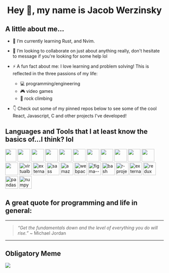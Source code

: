 <h1 align="center">Hey 👋, my name is Jacob Werzinsky</h1>

<h2>A little about me...</h2>

<p>
  
- 🌱 I’m currently learning Rust, and Nvim.
  
- 👯 I’m looking to collaborate on just about anything really, don't hesitate to message if you're looking for some help lol

- ⚡ A fun fact about me:  I love learning and problem solving! This is reflected in the three passions of my life:
  - 💻 programming/engineering
  - 🎮 video games
  - 🧗 rock climbing

- 👇 Check out some of my pinned repos below  to see some of the cool React, Javascript, C and other projects I've developed!
</p>

<h2>Languages and Tools that I at least know the basics of...I think? lol</h2>

<p align="left">
<img width=35 height="40" src="https://img.icons8.com/color/30/000000/javascript.png"/>
<img width="40" height="40" src="https://img.icons8.com/color/30/000000/c-programming.png"/>
<img width="40" height="40" src="https://img.icons8.com/color/30/000000/python.png"/>
<img width="40" height="40" src="https://img.icons8.com/color/30/000000/html-5.png"/>
<img width="40" height="40" src="https://img.icons8.com/color/30/000000/css3.png"/>
<img width="40" height="40" src="https://img.icons8.com/color/30/000000/nodejs.png"/>
<img width="40" height="40" src="https://img.icons8.com/plasticine/30/000000/react.png"/>
<img width="40" height="40" src="https://img.icons8.com/color/30/000000/git.png"/>
<img width="40" height="40" src="https://img.icons8.com/fluent/30/000000/visual-studio-code-2019.png"/>
<img width="40" height="40" src="https://img.icons8.com/nolan/30/heroku.png"/>
<img width="40" height="40" src="https://img.icons8.com/color/30/000000/firebase.png"/>
<img width="40" height="40" src="https://img.icons8.com/color/30/000000/linux.png"/>
<img width="40" height="40" src="https://img.icons8.com/color/48/virtualbox.png" alt="virtualbox"/>
<img width="40" height="40" src="https://img.icons8.com/external-tal-revivo-shadow-tal-revivo/24/external-mongodb-a-cross-platform-document-oriented-database-program-logo-shadow-tal-revivo.png" alt="external-mongodb-a-cross-platform-document-oriented-database-program-logo-shadow-tal-revivo"/>
<img width="40" height="40" src="https://img.icons8.com/ios/50/sass.png" alt="sass"/>
<img width="40" height="40" src="https://img.icons8.com/color/48/amazon-s3.png" alt="amazon-s3"/>
<img width="40" height="40" src="https://img.icons8.com/color/48/webpack.png" alt="webpack"/>
<img width="40" height="40" src="https://img.icons8.com/color/48/figma--v1.png" alt="figma--v1"/>
<img width="40" height="40" src="https://img.icons8.com/plasticine/100/bash.png" alt="bash"/>
<img width="40" height="40" src="https://img.icons8.com/fluency/48/r-project.png" alt="r-project"/>
<img width="40" height="40" src="https://img.icons8.com/external-tal-revivo-color-tal-revivo/24/external-cmake-a-cross-platform-free-and-open-source-software-tool-logo-color-tal-revivo.png" alt="external-cmake-a-cross-platform-free-and-open-source-software-tool-logo-color-tal-revivo"/>
<img width="40" height="40" src="https://img.icons8.com/ios/50/redux.png" alt="redux"/>
<img width="40" height="40" src="https://img.icons8.com/color/48/pandas.png" alt="pandas"/>
<img width="40" height="40" src="https://img.icons8.com/color/48/numpy.png" alt="numpy"/>

<h2>A great quote for programming and life in general:</h2>

---
> *“Get the fundamentals down and the level of everything you do will rise.”* ~ Michael Jordan
---

<h2>Obligatory Meme</h2>

<img src="https://media.giphy.com/media/WoXy2vF5z2l78soBV3/giphy.gif"></img>
